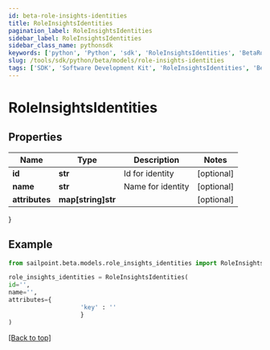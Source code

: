 ```yaml
---
id: beta-role-insights-identities
title: RoleInsightsIdentities
pagination_label: RoleInsightsIdentities
sidebar_label: RoleInsightsIdentities
sidebar_class_name: pythonsdk
keywords: ['python', 'Python', 'sdk', 'RoleInsightsIdentities', 'BetaRoleInsightsIdentities'] 
slug: /tools/sdk/python/beta/models/role-insights-identities
tags: ['SDK', 'Software Development Kit', 'RoleInsightsIdentities', 'BetaRoleInsightsIdentities']
---
```


# RoleInsightsIdentities


## Properties

Name | Type | Description | Notes
------------ | ------------- | ------------- | -------------
**id** | **str** | Id for identity | [optional] 
**name** | **str** | Name for identity | [optional] 
**attributes** | **map[string]str** |  | [optional] 
}

## Example

```python
from sailpoint.beta.models.role_insights_identities import RoleInsightsIdentities

role_insights_identities = RoleInsightsIdentities(
id='',
name='',
attributes={
                    'key' : ''
                    }
)

```
[[Back to top]](#) 

